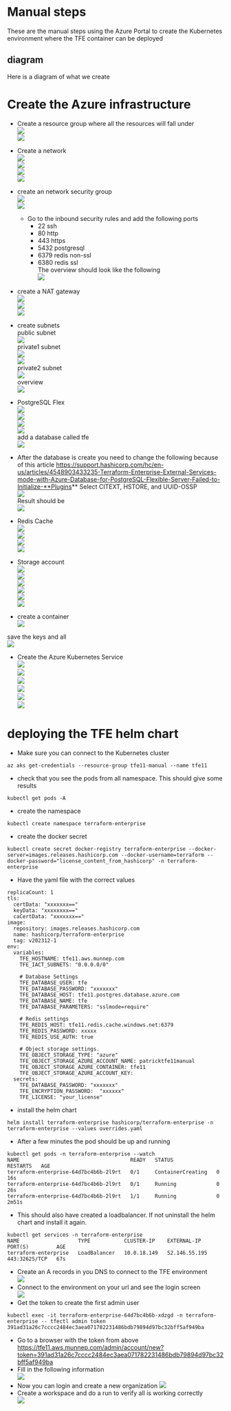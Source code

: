 # Manual steps

These are the manual steps using the Azure Portal to create the Kubernetes environment where the TFE container can be deployed

## diagram
Here is a diagram of what we create



# Create the Azure infrastructure

- Create a resource group where all the resources will fall under  
![](media/20240123152619.png)   
![](media/20240123152643.png)   

- Create a network   
![](media/20240123152737.png)  
![](media/20240123152803.png)  
![](media/20240123153251.png)   
![](media/20240123153355.png)   


- create an network security group     
![](media/20240123153453.png)   
![](media/20240123153504.png)   
  - Go to the inbound security rules and add the following ports 
    - 22 ssh
    - 80 http
    - 443 https
    - 5432 postgresql
    - 6379 redis non-ssl
    - 6380 redis ssl    
The overview should look like the following   
![](media/20240123154517.png)   

- create a NAT gateway   
![](media/20240123154550.png)   
![](media/20240123154611.png)   
![](media/20240123154639.png)   

- create subnets  
public subnet  
![](media/20240123154823.png)  
private1 subnet  
![](media/20240123154910.png)  
![](media/20240123155716.png)  
private2 subnet  
![](media/20240123160428.png)  
overview  
![](media/20240123160458.png)   


- PostgreSQL Flex   
![](media/20240123155120.png)  
![](media/20240123155140.png)  
![](media/20240123155900.png)  
![](media/20240123155814.png)   
add a database called tfe  
![](media/20240123164756.png)  


- After the database is create you need to change the following because of this article https://support.hashicorp.com/hc/en-us/articles/4548903433235-Terraform-Enterprise-External-Services-mode-with-Azure-Database-for-PostgreSQL-Flexible-Server-Failed-to-Initialize-**Plugins**
Select CITEXT, HSTORE, and UUID-OSSP  
![](media/20240123161355.png)  
Result should be    
![](media/20240123161412.png)  

- Redis Cache  
![](media/20240123160556.png)  
![](media/20240123160709.png)  
![](media/20240123160729.png)  
![](media/20240123160740.png)   

- Storage account   
![](media/20240123161829.png)  
![](media/20240123161912.png)  
![](media/20240123162045.png)  
![](media/20240123162108.png)  
![](media/20240123162132.png)  
![](media/20240123162148.png)  


- create a container   
![](media/20240123162725.png)   

save the keys and all   
![](media/20240123162822.png)   

- Create the Azure Kubernetes Service   
![](media/20240123162923.png)  
![](media/20240123163009.png)   
![](media/20240123163132.png)  
![](media/20240123163152.png)  
![](media/20240123163206.png)  
![](media/20240123163231.png)  

# deploying the TFE helm chart 

- Make sure you can connect to the Kubernetes cluster
```
az aks get-credentials --resource-group tfe11-manual --name tfe11
```
- check that you see the pods from all namespace. This should give some results
```
kubectl get pods -A
```
- create the namespace
```
kubectl create namespace terraform-enterprise
```
- create the docker secret
```
kubectl create secret docker-registry terraform-enterprise --docker-server=images.releases.hashicorp.com --docker-username=terraform --docker-password="license_content_from_hashicorp" -n terraform-enterprise
```
- Have the yaml file with the correct values
```
replicaCount: 1
tls:
  certData: "xxxxxxx=="
  keyData: "xxxxxxxx=="
  caCertData: "xxxxxxx=="
image:
  repository: images.releases.hashicorp.com
  name: hashicorp/terraform-enterprise
  tag: v202312-1
env:
  variables:
    TFE_HOSTNAME: tfe11.aws.munnep.com
    TFE_IACT_SUBNETS: "0.0.0.0/0"

    # Database Settings
    TFE_DATABASE_USER: tfe
    TFE_DATABASE_PASSWORD: "xxxxxxx"
    TFE_DATABASE_HOST: tfe11.postgres.database.azure.com
    TFE_DATABASE_NAME: tfe
    TFE_DATABASE_PARAMETERS: "sslmode=require"
    
    # Redis settings
    TFE_REDIS_HOST: tfe11.redis.cache.windows.net:6379
    TFE_REDIS_PASSWORD: xxxxx
    TFE_REDIS_USE_AUTH: true
    
    # Object storage settings.
    TFE_OBJECT_STORAGE_TYPE: "azure"
    TFE_OBJECT_STORAGE_AZURE_ACCOUNT_NAME: patricktfe11manual
    TFE_OBJECT_STORAGE_AZURE_CONTAINER: tfe11
    TFE_OBJECT_STORAGE_AZURE_ACCOUNT_KEY: 
  secrets:
    TFE_DATABASE_PASSWORD: "xxxxxxx"
    TFE_ENCRYPTION_PASSWORD:  "xxxxxx"
    TFE_LICENSE: "your_license"
```
- install the helm chart 
```
helm install terraform-enterprise hashicorp/terraform-enterprise -n terraform-enterprise --values overrides.yaml
```
- After a few minutes the pod should be up and running
```
kubectl get pods -n terraform-enterprise --watch
NAME                                    READY   STATUS              RESTARTS   AGE
terraform-enterprise-64d7bc4b6b-2l9rt   0/1     ContainerCreating   0          16s
terraform-enterprise-64d7bc4b6b-2l9rt   0/1     Running             0          26s
terraform-enterprise-64d7bc4b6b-2l9rt   1/1     Running             0          2m51s
```
- This should also have created a loadbalancer. If not uninstall the helm chart and install it again. 
```
kubectl get services -n terraform-enterprise                              
NAME                   TYPE           CLUSTER-IP    EXTERNAL-IP     PORT(S)         AGE
terraform-enterprise   LoadBalancer   10.0.18.149   52.146.55.195   443:32625/TCP   67s
```
- Create an A records in you DNS to connect to the TFE environment   
![](media/20240123171232.png)   
- Connect to the environment on your url and see the login screen   
![](media/20240123171414.png)   
- Get the token to create the first admin user
```
kubectl exec -it terraform-enterprise-64d7bc4b6b-xdzgd -n terraform-enterprise -- tfectl admin token
391ad31a26c7cccc2484ec3aea071782231486bdb79894d97bc32bff5af949ba
```
- Go to a browser with the token from above   
https://tfe11.aws.munnep.com/admin/account/new?token=391ad31a26c7cccc2484ec3aea071782231486bdb79894d97bc32bff5af949ba
- Fill in the following information  
![](media/20240124084009.png)  
- Now you can login and create a new organization
![](media/20240124084035.png)
- Create a workspace and do a run to verify all is working correctly  
![](media/20240124084400.png)